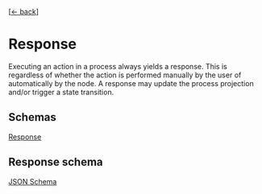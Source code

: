 [[← back](../)]

# Response

Executing an action in a process always yields a response. This is regardless of whether the action is performed
manually by the user of automatically by the node. A response may update the process projection and/or trigger a state
transition.

## Schemas

[Response](#response-schema)

## Response schema

[JSON Schema](schema.json#)

